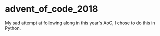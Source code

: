 # advent_of_code_2018
My sad attempt at following along in this year's AoC, I chose to do this in Python.
